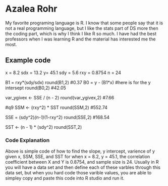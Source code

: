 # Azalea Rohr 

My favorite programing language is R. I know that some people say that it is not a real programming language, but I like the stats part of DS more then the coding part, which is why I think I like R so much. I have had the best professors when I was learning R and the material has interested me the most.

## Example code 
x = 8.2 
sdx = 13.2 
y= 45.1
sdy = 5.6 
rxy = 0.8754 
n = 24 

B1 = rxy*(sdy/sdx)
round(B1,2) #0.37 
B0 = y - (B1*x) #here is for the y intersept 
round(B0,2) #42.05

var_ygivex <- SSE / (n - 2)
round(var_ygivex,2) #7.66

#q9
SSM <- (rxy^2) * SST
round(SSM,2) #552.74

SSE = (sdy^2)*(n-1)*(1-rxy^2)
round(SSE,2) #168.54

SST <- (n - 1) * (sdy^2)
round(SST,2) 

### Code Explanation

Above is simple code of how to find the slope, y intercept, varience of y given x, SSM, SSE, and SST for when x = 8.2, y = 45.1, the correlation coefficient between X and Y is 0.8754, and sample size is 24. 
Usually in R you will have a data set and then define each of these varbles through this data set, but when you hard code those varible values, you are able to simpley copy and paste this code into R studio and
run it. 
